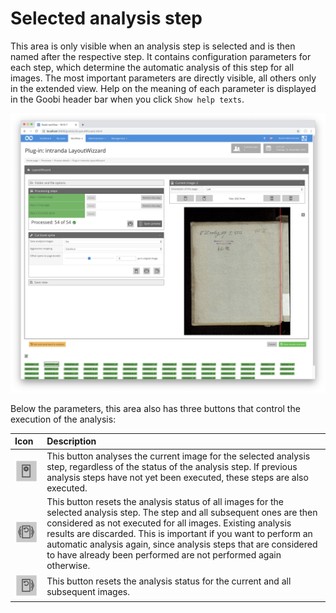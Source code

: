 # Selected analysis step

This area is only visible when an analysis step is selected and is then named after the respective step. It contains configuration parameters for each step, which determine the automatic analysis of this step for all images. The most important parameters are directly visible, all others only in the extended view. Help on the meaning of each parameter is displayed in the Goobi header bar when you click `Show help texts`.

![Selected analysis step with settings](../../../../.gitbook/assets/intranda_step_crop_08.png)

Below the parameters, this area also has three buttons that control the execution of the analysis:

| Icon | Description |
| :--- | :--- |
| ![](../../../../.gitbook/assets/intranda_step_crop_34.png) | This button analyses the current image for the selected analysis step, regardless of the status of the analysis step. If previous analysis steps have not yet been executed, these steps are also executed. |
| ![](../../../../.gitbook/assets/intranda_step_crop_35.png) | This button resets the analysis status of all images for the selected analysis step. The step and all subsequent ones are then considered as not executed for all images. Existing analysis results are discarded. This is important if you want to perform an automatic analysis again, since analysis steps that are considered to have already been performed are not performed again otherwise. |
| ![](../../../../.gitbook/assets/intranda_step_crop_36.png) | This button resets the analysis status for the current and all subsequent images. |

